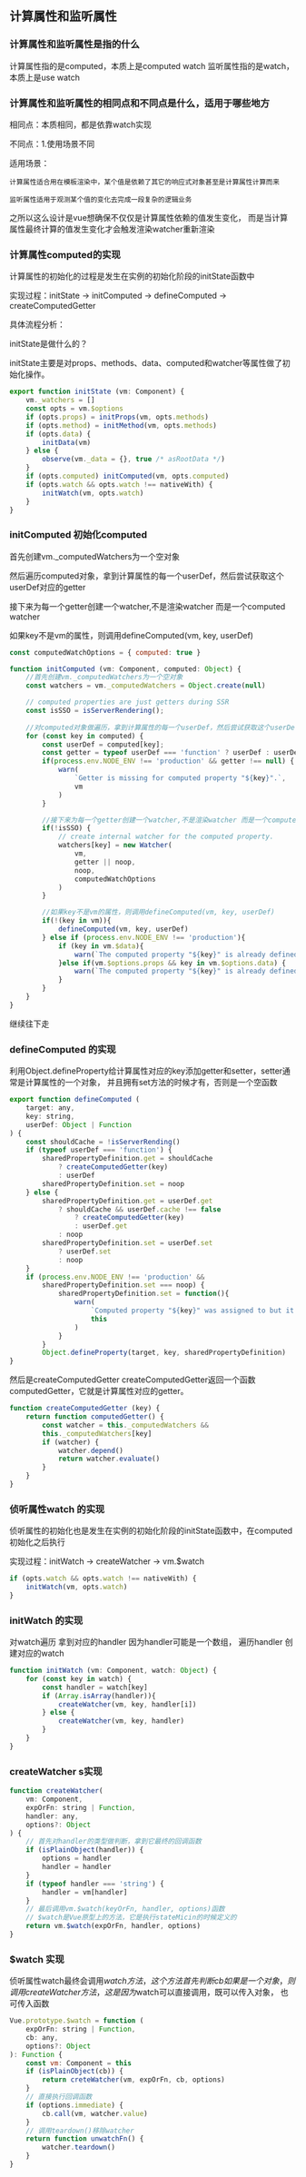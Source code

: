 ## 计算属性和监听属性

### 计算属性和监听属性是指的什么
计算属性指的是computed，本质上是computed watch 
监听属性指的是watch，本质上是use watch

### 计算属性和监听属性的相同点和不同点是什么，适用于哪些地方
相同点：本质相同，都是依靠watch实现

不同点：1.使用场景不同

适用场景：

    计算属性适合用在模板渲染中，某个值是依赖了其它的响应式对象甚至是计算属性计算而来
    
    监听属性适用于观测某个值的变化去完成一段复杂的逻辑业务
    
之所以这么设计是vue想确保不仅仅是计算属性依赖的值发生变化，
而是当计算属性最终计算的值发生变化才会触发渲染watcher重新渲染

### 计算属性computed的实现
计算属性的初始化的过程是发生在实例的初始化阶段的initState函数中

实现过程：initState -> initComputed -> defineComputed -> createComputedGetter

具体流程分析：

initState是做什么的？
	
initState主要是对props、methods、data、computed和watcher等属性做了初始化操作。
	
```JavaScript
export function initState (vm: Component) {
	vm._watchers = []
	const opts = vm.$options
	if (opts.props) = initProps(vm, opts.methods)
	if (opts.method) = initMethod(vm, opts.methods)
	if (opts.data) {
		initData(vm)
	} else {
		observe(vm._data = {}, true /* asRootData */)
	}
	if (opts.computed) initComputed(vm, opts.computed)
	if (opts.watch && opts.watch !== nativeWith) {
		initWatch(vm, opts.watch)
	}
}
```

### initComputed 初始化computed
首先创建vm._computedWatchers为一个空对象

然后遍历computed对象，拿到计算属性的每一个userDef，然后尝试获取这个userDef对应的getter

接下来为每一个getter创建一个watcher,不是渲染watcher 而是一个computed watcher

如果key不是vm的属性，则调用defineComputed(vm, key, userDef) 

```JavaScript
const computedWatchOptions = { computed: true }

function initComputed (vm: Component, computed: Object) {
    //首先创建vm._computedWatchers为一个空对象
    const watchers = vm._computedWatchers = Object.create(null)

    // computed properties are just getters during SSR
    const isSSO = isServerRendering();
    
    //对computed对象做遍历，拿到计算属性的每一个userDef，然后尝试获取这个userDef对应的getter函数
    for (const key in computed) {
        const userDef = computed[key];
        const getter = typeof userDef === 'function' ? userDef : userDef.get
        if(process.env.NODE_ENV !== 'production' && getter !== null) {
            warn(
                `Getter is missing for computed property "${key}".`,
                vm
            )
        }

        //接下来为每一个getter创建一个watcher,不是渲染watcher 而是一个computed watcher
        if(!isSSO) {
            // create internal watcher for the computed property.
            watchers[key] = new Watcher(
                vm,
                getter || noop,
                noop,
                computedWatchOptions
            )
        }

        //如果key不是vm的属性，则调用defineComputed(vm, key, userDef) 
        if(!(key in vm)){
            defineComputed(vm, key, userDef)
        } else if (process.env.NODE_ENV !== 'production'){
            if (key in vm.$data){
                warn(`The computed property "${key}" is already defined in data.`, vm)
            }else if(vm.$options.props && key in vm.$options.data) {
                warn(`The computed property "${key}" is already defined as a prop.`, vm)
            }
        } 
    }
}
```

继续往下走
### defineComputed 的实现
利用Object.defineProperty给计算属性对应的key添加getter和setter，setter通常是计算属性的一个对象，
并且拥有set方法的时候才有，否则是一个空函数
```JavaScript
export function defineComputed (
    target: any,
    key: string,
    userDef: Object | Function
) {
    const shouldCache = !isServerRending()
    if (typeof userDef === 'function') {
        sharedPropertyDefinition.get = shouldCache
            ? createComputedGetter(key)
            : userDef
        sharedPropertyDefinition.set = noop
    } else {
        sharedPropertyDefinition.get = userDef.get
            ? shouldCache && userDef.cache !== false
                ? createComputedGetter(key)
                : userDef.get
            : noop
        sharedPropertyDefinition.set = userDef.set
            ? userDef.set
            : noop
    }
    if (process.env.NODE_ENV !== 'production' &&
        sharedPropertyDefinition.set === noop) {
            sharedPropertyDefinition.set = function(){
                warn(
                    `Computed property "${key}" was assigned to but it has no setter.`,
                    this
                )       
            }
        }
        Object.defineProperty(target, key, sharedPropertyDefinition)   
}
```

然后是createComputedGetter
createComputedGetter返回一个函数computedGetter，它就是计算属性对应的getter。
```JavaScript
function createComputedGetter (key) {
    return function computedGetter() {
        const watcher = this._computedWatchers && 
        this._computedWatchers[key]
        if (watcher) {
            watcher.depend()
            return watcher.evaluate()
        }
    }
}
```

### 侦听属性watch 的实现
侦听属性的初始化也是发生在实例的初始化阶段的initState函数中，在computed初始化之后执行

实现过程：initWatch -> createWatcher -> vm.$watch

```JavaScript
if (opts.watch && opts.watch !== nativeWith) {
	initWatch(vm, opts.watch)
}
```

### initWatch 的实现
对watch遍历 拿到对应的handler 因为handler可能是一个数组，
遍历handler 创建对应的watch
```JavaScript
function initWatch (vm: Component, watch: Object) {
	for (const key in watch) {
		const handler = watch[key]
		if (Array.isArray(handler)){
			createWatcher(vm, key, handler[i])
		} else {
			createWatcher(vm, key, handler)
		}
	}
}
```

### createWatcher s实现

```JavaScript
function createWatcher(
	vm: Component,
	expOrFn: string | Function,
	handler: any,
	options?: Object
) {
	// 首先对handler的类型做判断，拿到它最终的回调函数
	if (isPlainObject(handler)) {
		options = handler
		handler = handler
	}
	if (typeof handler === 'string') {
		handler = vm[handler]
	}
	// 最后调用vm.$watch(keyOrFn, handler, options)函数
	// $watch是Vue原型上的方法，它是执行stateMicin的时候定义的
	return vm.$watch(expOrFn, handler, options)
}
```

### $watch 实现
侦听属性watch最终会调用$watch方法，这个方法首先判断cb如果是一个对象，则调用createWatcher方法，
这是因为$watch可以直接调用，既可以传入对象， 也可传入函数


```JavaScript
Vue.prototype.$watch = function (
	expOrFn: string | Function,
	cb: any,
	options?: Object
): Function {
	const vm: Component = this
	if (isPlainObject(cb)) {
		return creteWatcher(vm, expOrFn, cb, options)
	}
	// 直接执行回调函数
	if (options.immediate) {
		cb.call(vm, watcher.value)
	}
	// 调用teardown()移除watcher
	return function unwatchFn() {
		watcher.teardown()
	}
}

```


